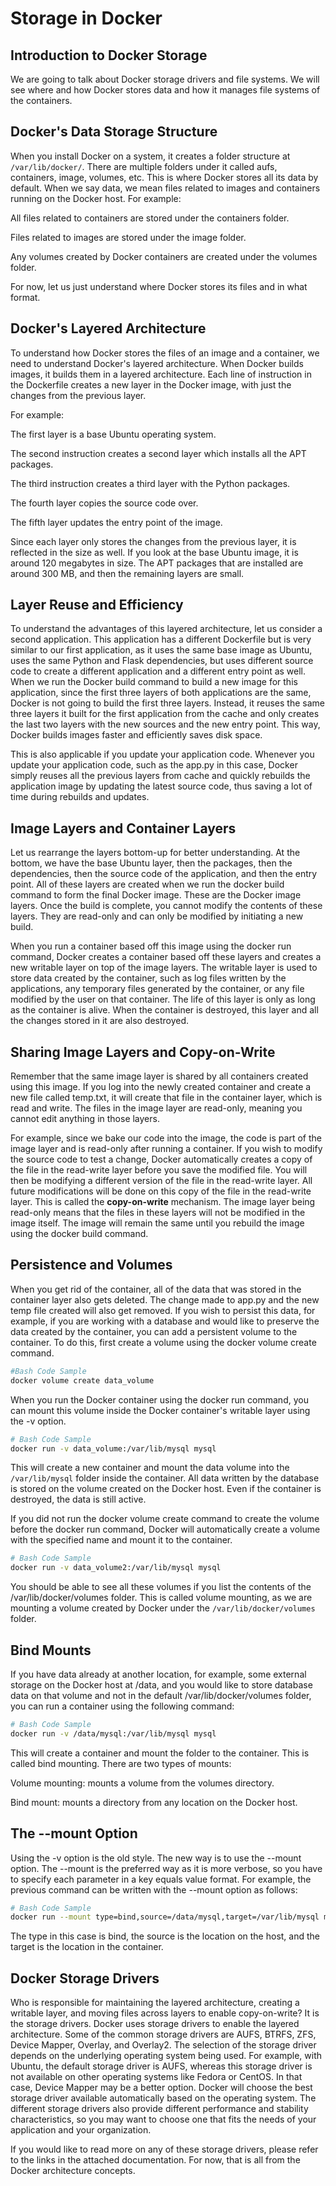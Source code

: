 # Storage in Docker

## Introduction to Docker Storage
We are going to talk about Docker storage drivers and file systems. We will see where and how Docker stores data and how it manages file systems of the containers.

## Docker's Data Storage Structure
When you install Docker on a system, it creates a folder structure at `/var/lib/docker/`. There are multiple folders under it called aufs, containers, image, volumes, etc. This is where Docker stores all its data by default. When we say data, we mean files related to images and containers running on the Docker host. For example:

All files related to containers are stored under the containers folder.

Files related to images are stored under the image folder.

Any volumes created by Docker containers are created under the volumes folder.

For now, let us just understand where Docker stores its files and in what format.

## Docker's Layered Architecture
To understand how Docker stores the files of an image and a container, we need to understand Docker's layered architecture. When Docker builds images, it builds them in a layered architecture. Each line of instruction in the Dockerfile creates a new layer in the Docker image, with just the changes from the previous layer.

For example:

The first layer is a base Ubuntu operating system.

The second instruction creates a second layer which installs all the APT packages.

The third instruction creates a third layer with the Python packages.

The fourth layer copies the source code over.

The fifth layer updates the entry point of the image.

Since each layer only stores the changes from the previous layer, it is reflected in the size as well. If you look at the base Ubuntu image, it is around 120 megabytes in size. The APT packages that are installed are around 300 MB, and then the remaining layers are small.

## Layer Reuse and Efficiency
To understand the advantages of this layered architecture, let us consider a second application. This application has a different Dockerfile but is very similar to our first application, as it uses the same base image as Ubuntu, uses the same Python and Flask dependencies, but uses different source code to create a different application and a different entry point as well.
When we run the Docker build command to build a new image for this application, since the first three layers of both applications are the same, Docker is not going to build the first three layers. Instead, it reuses the same three layers it built for the first application from the cache and only creates the last two layers with the new sources and the new entry point. This way, Docker builds images faster and efficiently saves disk space.

This is also applicable if you update your application code. Whenever you update your application code, such as the app.py in this case, Docker simply reuses all the previous layers from cache and quickly rebuilds the application image by updating the latest source code, thus saving a lot of time during rebuilds and updates.

## Image Layers and Container Layers
Let us rearrange the layers bottom-up for better understanding. At the bottom, we have the base Ubuntu layer, then the packages, then the dependencies, then the source code of the application, and then the entry point. All of these layers are created when we run the docker build command to form the final Docker image. These are the Docker image layers. Once the build is complete, you cannot modify the contents of these layers. They are read-only and can only be modified by initiating a new build.

When you run a container based off this image using the docker run command, Docker creates a container based off these layers and creates a new writable layer on top of the image layers. The writable layer is used to store data created by the container, such as log files written by the applications, any temporary files generated by the container, or any file modified by the user on that container. The life of this layer is only as long as the container is alive. When the container is destroyed, this layer and all the changes stored in it are also destroyed.

## Sharing Image Layers and Copy-on-Write
Remember that the same image layer is shared by all containers created using this image. If you log into the newly created container and create a new file called temp.txt, it will create that file in the container layer, which is read and write. The files in the image layer are read-only, meaning you cannot edit anything in those layers.

For example, since we bake our code into the image, the code is part of the image layer and is read-only after running a container. If you wish to modify the source code to test a change, Docker automatically creates a copy of the file in the read-write layer before you save the modified file. You will then be modifying a different version of the file in the read-write layer. All future modifications will be done on this copy of the file in the read-write layer. This is called the **copy-on-write** mechanism. The image layer being read-only means that the files in these layers will not be modified in the image itself. The image will remain the same until you rebuild the image using the docker build command.

## Persistence and Volumes
When you get rid of the container, all of the data that was stored in the container layer also gets deleted. The change made to app.py and the new temp file created will also get removed. If you wish to persist this data, for example, if you are working with a database and would like to preserve the data created by the container, you can add a persistent volume to the container.
To do this, first create a volume using the docker volume create command.

```bash
#Bash Code Sample
docker volume create data_volume
```
When you run the Docker container using the docker run command, you can mount this volume inside the Docker container's writable layer using the -v option.

```bash
# Bash Code Sample
docker run -v data_volume:/var/lib/mysql mysql
```

This will create a new container and mount the data volume into the `/var/lib/mysql` folder inside the container. All data written by the database is stored on the volume created on the Docker host. Even if the container is destroyed, the data is still active.

If you did not run the docker volume create command to create the volume before the docker run command, Docker will automatically create a volume with the specified name and mount it to the container.

```bash
# Bash Code Sample
docker run -v data_volume2:/var/lib/mysql mysql
```
You should be able to see all these volumes if you list the contents of the /var/lib/docker/volumes folder. This is called volume mounting, as we are mounting a volume created by Docker under the `/var/lib/docker/volumes` folder.

## Bind Mounts
If you have data already at another location, for example, some external storage on the Docker host at /data, and you would like to store database data on that volume and not in the default /var/lib/docker/volumes folder, you can run a container using the following command:

```bash
# Bash Code Sample
docker run -v /data/mysql:/var/lib/mysql mysql
```

This will create a container and mount the folder to the container. This is called bind mounting. There are two types of mounts:

Volume mounting: mounts a volume from the volumes directory.

Bind mount: mounts a directory from any location on the Docker host.

## The --mount Option
Using the -v option is the old style. The new way is to use the --mount option. The --mount is the preferred way as it is more verbose, so you have to specify each parameter in a key equals value format. For example, the previous command can be written with the --mount option as follows:
```bash
# Bash Code Sample
docker run --mount type=bind,source=/data/mysql,target=/var/lib/mysql mysql
```

The type in this case is bind, the source is the location on the host, and the target is the location in the container.

## Docker Storage Drivers
Who is responsible for maintaining the layered architecture, creating a writable layer, and moving files across layers to enable copy-on-write? It is the storage drivers. Docker uses storage drivers to enable the layered architecture. Some of the common storage drivers are AUFS, BTRFS, ZFS, Device Mapper, Overlay, and Overlay2. The selection of the storage driver depends on the underlying operating system being used. For example, with Ubuntu, the default storage driver is AUFS, whereas this storage driver is not available on other operating systems like Fedora or CentOS. In that case, Device Mapper may be a better option. Docker will choose the best storage driver available automatically based on the operating system. The different storage drivers also provide different performance and stability characteristics, so you may want to choose one that fits the needs of your application and your organization.

If you would like to read more on any of these storage drivers, please refer to the links in the attached documentation. For now, that is all from the Docker architecture concepts.
